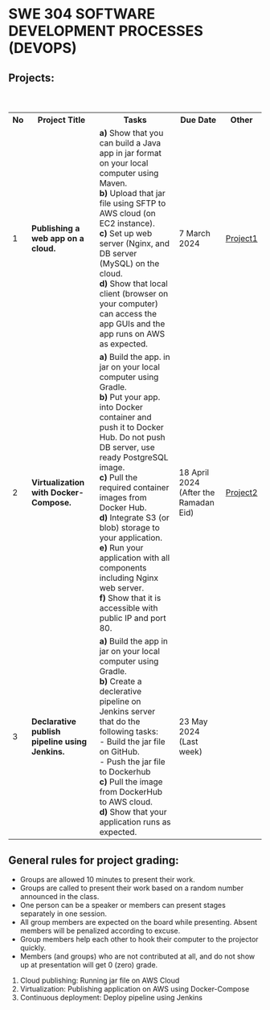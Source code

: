 # SWE 304 SOFTWARE DEVELOPMENT PROCESSES (DEVOPS)


## Projects:

<table>
  <header>
    <th>No</th>
    <th>Project Title</th>
    <th>Tasks</th>
    <th>Due Date</th>
    <th>Other</th>
  </header>
  <body>
    <tr>
      <td>1</td>
      <td><b>Publishing a web app on a cloud.</b></td>
      <td> 
        <b>a)</b> Show that you can build a Java app in jar format on your local computer using Maven. <br> 
        <b>b)</b> Upload that jar file using SFTP to AWS cloud (on EC2 instance). <br> 
        <b>c)</b> Set up web server (Nginx, and DB server (MySQL) on the cloud. <br> 
        <b>d)</b> Show that local client (browser on your computer) can access the app GUIs and the app runs on AWS as expected. 
      </td>
      <td>7 March 2024</td>
      <td><a href="pro1.pdf">Project1</a></td>
    </tr>
    <tr>
      <td>2</td>
      <td><b>Virtualization with Docker-Compose.</b></td>
      <td>
        <b>a)</b> Build the app. in jar on your local computer using Gradle.<br> 
        <b>b)</b> Put your app. into Docker container and push it to Docker Hub. Do not push DB server, use ready PostgreSQL image.<br>
        <b>c)</b> Pull the required container images from Docker Hub.<br>
        <b>d)</b> Integrate S3 (or blob) storage to your application.<br>
        <b>e)</b> Run your application with all components including Nginx web server. <br>
        <b>f)</b> Show that it is accessible with public IP and port 80.
      </td>
      <td>18 April 2024 <br>(After the Ramadan Eid)</td>
      <td><a href="pro2.pdf">Project2</a></td>
    </tr>
    <tr>
      <td>3</td>
      <td><b>Declarative publish pipeline using Jenkins.</b></td>
      <td>
        <b>a)</b> Build the app in jar on your local computer using Gradle.<br>
        <b>b)</b> Create a declerative pipeline on Jenkins server that do the following tasks: <br>
          - Build the jar file on GitHub. <br>
          - Push the jar file to Dockerhub <br>
        <b>c)</b> Pull the image from DockerHub to AWS cloud. <br>
        <b>d)</b> Show that your application runs as expected.
      </td>
      <td>23 May 2024<br>(Last week)</td>
      <td></td>
    </tr>
  </body>
</table>


## General rules for project grading:
* Groups are allowed 10 minutes to present their work.
* Groups are called to present their work based on a random number announced in the class. 
* One person can be a speaker or members can present stages separately in one session.
* All group members are expected on the board while presenting. Absent members will be penalized according to excuse.
* Group members help each other to hook their computer to the projector quickly.
* Members (and groups) who are not contributed at all, and do not show up at presentation will get 0 (zero) grade.


1. Cloud publishing: Running jar file on AWS Cloud
2. Virtualization: Publishing application on AWS using Docker-Compose
3. Continuous deployment: Deploy pipeline using Jenkins
